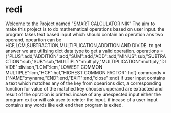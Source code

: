 # redi
Welcome to the Project named "SMART CALCULATOR NIK"
The aim to make this project is to do mathematical operations based on user input.
the program takes text based input which should contain an operation ans two operand, opeartion can be HCF,LCM,SUBTRACTION,MULTIPLICATION,ADDITION AND DIVIDE.
to get answer we are utilising  dict data type to get a valid operation.
operations ={"PLUS":add,"ADDITION":add,"SUM":add,"ADD":add,"MINUS":sub,"SUBTRACTION":sub,"SUB":sub,"MULTIPLY":multiply,"MULTIPLICATION":multiply,"DIVIDE":divison,"LCM":lcm,"LOWEST COMMON MULTIPLE":lcm,"HCF":hcf,"HIGHEST COMMON FACTOR":hcf}
commands = {"NAME":myname,"END":end,"EXIT":end,"close":end}
if user input contains a text which matches any of the key from opearions dict, a corresponding function for value of the matched key choosen.
operand are extracted and result of the opration is printed.
incase of any unexpected input either the program exit or will ask user to reinter the input.
if incase of a user input contains any words like exit end then program is exited.


